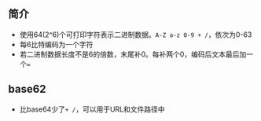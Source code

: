 ## 简介
- 使用64(2^6)个可打印字符表示二进制数据。`A-Z a-z 0-9 + /`，依次为0-63
- 每6比特编码为一个字符
- 若二进制数据长度不是6的倍数，末尾补0。每补两个0，编码后文本最后加一个`=`

## base62
- 比base64少了`+ /`，可以用于URL和文件路径中

